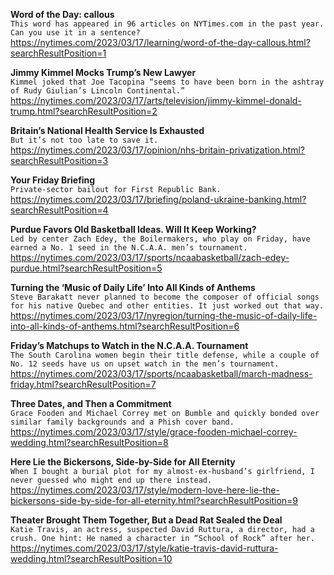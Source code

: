 **Word of the Day: callous**\
`This word has appeared in 96 articles on NYTimes.com in the past year. Can you use it in a sentence?`\
https://nytimes.com/2023/03/17/learning/word-of-the-day-callous.html?searchResultPosition=1

**Jimmy Kimmel Mocks Trump’s New Lawyer**\
`Kimmel joked that Joe Tacopina “seems to have been born in the ashtray of Rudy Giulian’s Lincoln Continental.”`\
https://nytimes.com/2023/03/17/arts/television/jimmy-kimmel-donald-trump.html?searchResultPosition=2

**Britain’s National Health Service Is Exhausted**\
`But it’s not too late to save it.`\
https://nytimes.com/2023/03/17/opinion/nhs-britain-privatization.html?searchResultPosition=3

**Your Friday Briefing**\
`Private-sector bailout for First Republic Bank.`\
https://nytimes.com/2023/03/17/briefing/poland-ukraine-banking.html?searchResultPosition=4

**Purdue Favors Old Basketball Ideas. Will It Keep Working?**\
`Led by center Zach Edey, the Boilermakers, who play on Friday, have earned a No. 1 seed in the N.C.A.A. men’s tournament.`\
https://nytimes.com/2023/03/17/sports/ncaabasketball/zach-edey-purdue.html?searchResultPosition=5

**Turning the ‘Music of Daily Life’ Into All Kinds of Anthems**\
`Steve Barakatt never planned to become the composer of official songs for his native Quebec and other entities. It just worked out that way.`\
https://nytimes.com/2023/03/17/nyregion/turning-the-music-of-daily-life-into-all-kinds-of-anthems.html?searchResultPosition=6

**Friday’s Matchups to Watch in the N.C.A.A. Tournament**\
`The South Carolina women begin their title defense, while a couple of No. 12 seeds have us on upset watch in the men’s tournament.`\
https://nytimes.com/2023/03/17/sports/ncaabasketball/march-madness-friday.html?searchResultPosition=7

**Three Dates, and Then a Commitment**\
`Grace Fooden and Michael Correy met on Bumble and quickly bonded over similar family backgrounds and a Phish cover band.`\
https://nytimes.com/2023/03/17/style/grace-fooden-michael-correy-wedding.html?searchResultPosition=8

**Here Lie the Bickersons, Side-by-Side for All Eternity**\
`When I bought a burial plot for my almost-ex-husband’s girlfriend, I never guessed who might end up there instead.`\
https://nytimes.com/2023/03/17/style/modern-love-here-lie-the-bickersons-side-by-side-for-all-eternity.html?searchResultPosition=9

**Theater Brought Them Together, But a Dead Rat Sealed the Deal**\
`Katie Travis, an actress, suspected David Ruttura, a director, had a crush. One hint: He named a character in “School of Rock” after her.`\
https://nytimes.com/2023/03/17/style/katie-travis-david-ruttura-wedding.html?searchResultPosition=10

